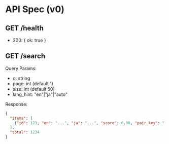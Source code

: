 # API Spec (v0)

## GET /health
- 200: { ok: true }

## GET /search
Query Params:
- q: string
- page: int (default 1)
- size: int (default 50)
- lang_hint: "en"|"ja"|"auto"

Response:
```json
{
  "items": [
    {"id": 123, "en": "...", "ja": "...", "score": 0.98, "pair_key": "...", "decided_by": "uid"}
  ],
  "total": 1234
}
